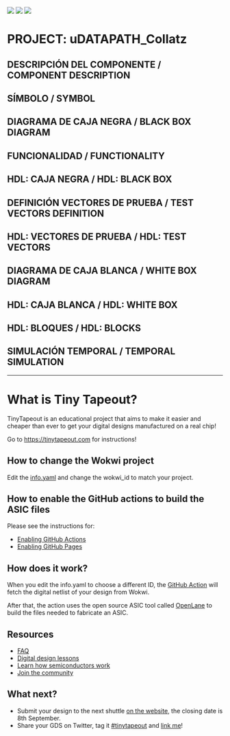 ![](../../workflows/gds/badge.svg) ![](../../workflows/docs/badge.svg) ![](../../workflows/wokwi_test/badge.svg)

# PROJECT: uDATAPATH_Collatz

## DESCRIPCIÓN DEL COMPONENTE / COMPONENT DESCRIPTION

## SÍMBOLO / SYMBOL

## DIAGRAMA DE CAJA NEGRA / BLACK BOX DIAGRAM

## FUNCIONALIDAD / FUNCTIONALITY

## HDL: CAJA NEGRA / HDL: BLACK BOX

## DEFINICIÓN VECTORES DE PRUEBA / TEST VECTORS DEFINITION

## HDL: VECTORES DE PRUEBA / HDL: TEST VECTORS

## DIAGRAMA DE CAJA BLANCA / WHITE BOX DIAGRAM

## HDL: CAJA BLANCA / HDL: WHITE BOX

## HDL: BLOQUES / HDL: BLOCKS

## SIMULACIÓN TEMPORAL / TEMPORAL SIMULATION

-----------------------------------------------------------------------------------

# What is Tiny Tapeout?

TinyTapeout is an educational project that aims to make it easier and cheaper than ever to get your digital designs manufactured on a real chip!

Go to https://tinytapeout.com for instructions!

## How to change the Wokwi project

Edit the [info.yaml](info.yaml) and change the wokwi_id to match your project.

## How to enable the GitHub actions to build the ASIC files

Please see the instructions for:

- [Enabling GitHub Actions](https://tinytapeout.com/faq/#when-i-commit-my-change-the-gds-action-isnt-running)
- [Enabling GitHub Pages](https://tinytapeout.com/faq/#my-github-action-is-failing-on-the-pages-part)

## How does it work?

When you edit the info.yaml to choose a different ID, the [GitHub Action](.github/workflows/gds.yaml) will fetch the digital netlist of your design from Wokwi.

After that, the action uses the open source ASIC tool called [OpenLane](https://www.zerotoasiccourse.com/terminology/openlane/) to build the files needed to fabricate an ASIC.

## Resources

- [FAQ](https://tinytapeout.com/faq/)
- [Digital design lessons](https://tinytapeout.com/digital_design/)
- [Learn how semiconductors work](https://tinytapeout.com/siliwiz/)
- [Join the community](https://discord.gg/rPK2nSjxy8)

## What next?

- Submit your design to the next shuttle [on the website](https://tinytapeout.com/#submit-your-design), the closing date is 8th September.
- Share your GDS on Twitter, tag it [#tinytapeout](https://twitter.com/hashtag/tinytapeout?src=hashtag_click) and [link me](https://twitter.com/matthewvenn)!
